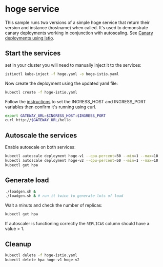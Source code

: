 # hoge service

This sample runs two versions of a simple hoge service that return their
version and instance (hostname) when called. It's used to demonstrate canary deployments
working in conjunction with autoscaling.
See [Canary deployments using Istio](https://istio.io/blog/2017/0.1-canary.html).

## Start the services

set in your cluster you will need to manually inject it to the services:

```bash
istioctl kube-inject -f hoge.yaml -o hoge-istio.yaml
```

Now create the deployment using the updated yaml file:

```bash
kubectl create -f hoge-istio.yaml
```

Follow the [instructions](https://preliminary.istio.io/docs/tasks/traffic-management/ingress.html#determining-the-ingress-ip-and-ports) to set the INGRESS_HOST and INGRESS_PORT variables then confirm it's running using curl.

```bash
export GATEWAY_URL=$INGRESS_HOST:$INGRESS_PORT
curl http://$GATEWAY_URL/hello
```

## Autoscale the services

Enable autoscale on both services:

```bash
kubectl autoscale deployment hoge-v1 --cpu-percent=50 --min=1 --max=10
kubectl autoscale deployment hoge-v2 --cpu-percent=50 --min=1 --max=10
kubectl get hpa
```

## Generate load

```bash
./loadgen.sh &
./loadgen.sh & # run it twice to generate lots of load
```

Wait a minuts and check the number of replicas:

```bash
kubectl get hpa
```

If autoscaler is functioning correctly the `REPLICAS` column should have a
value > 1.

## Cleanup

```bash
kubectl delete -f hoge-istio.yaml
kubectl delete hpa hoge-v1 hoge-v2
```
